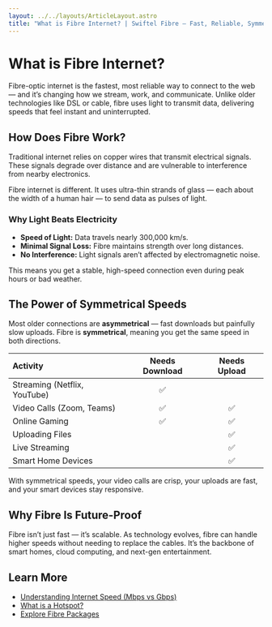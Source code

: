 ```yaml
---
layout: ../../layouts/ArticleLayout.astro
title: "What is Fibre Internet? | Swiftel Fibre — Fast, Reliable, Symmetrical Connectivity"
---
```


# What is Fibre Internet?

Fibre-optic internet is the fastest, most reliable way to connect to the web — and it’s changing how we stream, work, and communicate. Unlike older technologies like DSL or cable, fibre uses light to transmit data, delivering speeds that feel instant and uninterrupted.

## How Does Fibre Work?

Traditional internet relies on copper wires that transmit electrical signals. These signals degrade over distance and are vulnerable to interference from nearby electronics.

Fibre internet is different. It uses ultra-thin strands of glass — each about the width of a human hair — to send data as pulses of light.

### Why Light Beats Electricity

- **Speed of Light:** Data travels nearly 300,000 km/s.
- **Minimal Signal Loss:** Fibre maintains strength over long distances.
- **No Interference:** Light signals aren’t affected by electromagnetic noise.

This means you get a stable, high-speed connection even during peak hours or bad weather.

## The Power of Symmetrical Speeds

Most older connections are **asymmetrical** — fast downloads but painfully slow uploads. Fibre is **symmetrical**, meaning you get the same speed in both directions.

| Activity | Needs Download | Needs Upload |
| :--- | :---: | :---: |
| Streaming (Netflix, YouTube) | ✅ | |
| Video Calls (Zoom, Teams) | ✅ | ✅ |
| Online Gaming | ✅ | ✅ |
| Uploading Files | | ✅ |
| Live Streaming | | ✅ |
| Smart Home Devices | | ✅ |

With symmetrical speeds, your video calls are crisp, your uploads are fast, and your smart devices stay responsive.

## Why Fibre Is Future-Proof

Fibre isn’t just fast — it’s scalable. As technology evolves, fibre can handle higher speeds without needing to replace the cables. It’s the backbone of smart homes, cloud computing, and next-gen entertainment.

## Learn More

- [Understanding Internet Speed (Mbps vs Gbps)](/learn/understanding-speed)
- [What is a Hotspot?](/learn/what-is-a-hotspot)
- [Explore Fibre Packages](/packages)